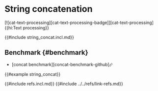 # String concatenation

[![cat-text-processing][cat-text-processing-badge]][cat-text-processing]{{hi:Text processing}}

{{#include string_concat.incl.md}}

## Benchmark {#benchmark}

- [concat benchmark][concat-benchmark-github]⮳

{{#example string_concat}}

{{#include refs.incl.md}}
{{#include ../../refs/link-refs.md}}

<div class="hidden">
</div>
